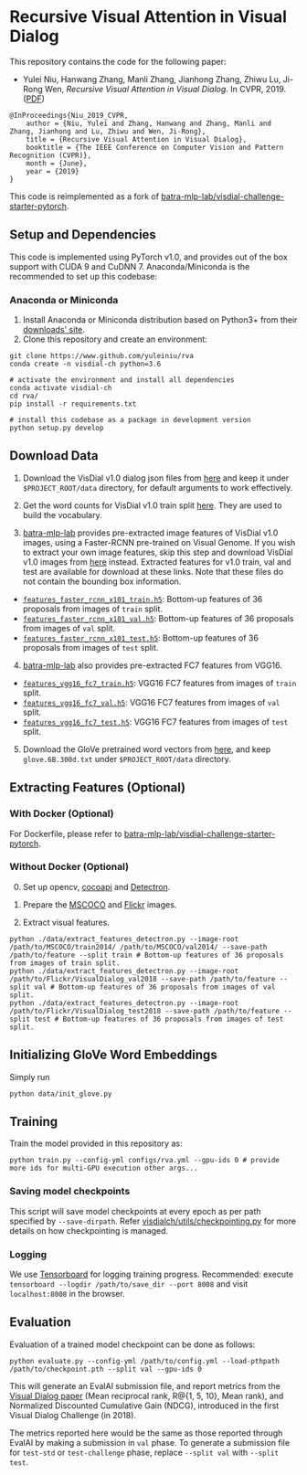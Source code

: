 Recursive Visual Attention in Visual Dialog
====================================

This repository contains the code for the following paper:

* Yulei Niu, Hanwang Zhang, Manli Zhang, Jianhong Zhang, Zhiwu Lu, Ji-Rong Wen, *Recursive Visual Attention in Visual Dialog*. In CVPR, 2019. ([PDF](https://arxiv.org/pdf/1812.02664.pdf))

```
@InProceedings{Niu_2019_CVPR,
    author = {Niu, Yulei and Zhang, Hanwang and Zhang, Manli and Zhang, Jianhong and Lu, Zhiwu and Wen, Ji-Rong},
    title = {Recursive Visual Attention in Visual Dialog},
    booktitle = {The IEEE Conference on Computer Vision and Pattern Recognition (CVPR)},
    month = {June},
    year = {2019}
}

```

This code is reimplemented as a fork of [batra-mlp-lab/visdial-challenge-starter-pytorch][6].


Setup and Dependencies
----------------------

This code is implemented using PyTorch v1.0, and provides out of the box support with CUDA 9 and CuDNN 7. Anaconda/Miniconda is the recommended to set up this codebase: 

### Anaconda or Miniconda

1. Install Anaconda or Miniconda distribution based on Python3+ from their [downloads' site][1].
2. Clone this repository and create an environment:

```shell
git clone https://www.github.com/yuleiniu/rva
conda create -n visdial-ch python=3.6

# activate the environment and install all dependencies
conda activate visdial-ch
cd rva/
pip install -r requirements.txt

# install this codebase as a package in development version
python setup.py develop
```


Download Data
-------------

1. Download the VisDial v1.0 dialog json files from [here][3] and keep it under `$PROJECT_ROOT/data` directory, for default arguments to work effectively.

2. Get the word counts for VisDial v1.0 train split [here][4]. They are used to build the vocabulary.

3. [batra-mlp-lab][6] provides pre-extracted image features of VisDial v1.0 images, using a Faster-RCNN pre-trained on Visual Genome. If you wish to extract your own image features, skip this step and download VisDial v1.0 images from [here][3] instead. Extracted features for v1.0 train, val and test are available for download at these links. Note that these files do not contain the bounding box information.

  * [`features_faster_rcnn_x101_train.h5`](https://s3.amazonaws.com/visual-dialog/data/v1.0/2019/features_faster_rcnn_x101_train.h5): Bottom-up features of 36 proposals from images of `train` split.
  * [`features_faster_rcnn_x101_val.h5`](https://s3.amazonaws.com/visual-dialog/data/v1.0/2019/features_faster_rcnn_x101_val.h5): Bottom-up features of 36 proposals from images of `val` split.
  * [`features_faster_rcnn_x101_test.h5`](https://s3.amazonaws.com/visual-dialog/data/v1.0/2019/features_faster_rcnn_x101_test.h5): Bottom-up features of 36 proposals from images of `test` split.

4. [batra-mlp-lab][6] also provides pre-extracted FC7 features from VGG16.

  * [`features_vgg16_fc7_train.h5`](https://s3.amazonaws.com/visual-dialog/data/v1.0/2019/features_vgg16_fc7_train.h5): VGG16 FC7 features from images of `train` split.
  * [`features_vgg16_fc7_val.h5`](https://s3.amazonaws.com/visual-dialog/data/v1.0/2019/features_vgg16_fc7_val.h5): VGG16 FC7 features from images of `val` split.
  * [`features_vgg16_fc7_test.h5`](https://s3.amazonaws.com/visual-dialog/data/v1.0/2019/features_vgg16_fc7_test.h5): VGG16 FC7 features from images of `test` split.

5. Download the GloVe pretrained word vectors from [here][12], and keep `glove.6B.300d.txt` under `$PROJECT_ROOT/data` directory.

Extracting Features (Optional)
-------------

### With Docker (Optional)
For Dockerfile, please refer to [batra-mlp-lab/visdial-challenge-starter-pytorch][8].

### Without Docker (Optional)

0. Set up opencv, [cocoapi][9] and [Detectron][10].

1. Prepare the [MSCOCO][11] and [Flickr][3] images.

2. Extract visual features.
```shell
python ./data/extract_features_detectron.py --image-root /path/to/MSCOCO/train2014/ /path/to/MSCOCO/val2014/ --save-path /path/to/feature --split train # Bottom-up features of 36 proposals from images of train split.
python ./data/extract_features_detectron.py --image-root /path/to/Flickr/VisualDialog_val2018 --save-path /path/to/feature --split val # Bottom-up features of 36 proposals from images of val split.
python ./data/extract_features_detectron.py --image-root /path/to/Flickr/VisualDialog_test2018 --save-path /path/to/feature --split test # Bottom-up features of 36 proposals from images of test split.
```

Initializing GloVe Word Embeddings
--------------
Simply run 
```shell
python data/init_glove.py
```


Training
--------

Train the model provided in this repository as:

```shell
python train.py --config-yml configs/rva.yml --gpu-ids 0 # provide more ids for multi-GPU execution other args...
```

### Saving model checkpoints

This script will save model checkpoints at every epoch as per path specified by `--save-dirpath`. Refer [visdialch/utils/checkpointing.py][7] for more details on how checkpointing is managed.

### Logging

We use [Tensorboard][2] for logging training progress. Recommended: execute `tensorboard --logdir /path/to/save_dir --port 8008` and visit `localhost:8008` in the browser.


Evaluation
----------

Evaluation of a trained model checkpoint can be done as follows:

```shell
python evaluate.py --config-yml /path/to/config.yml --load-pthpath /path/to/checkpoint.pth --split val --gpu-ids 0
```

This will generate an EvalAI submission file, and report metrics from the [Visual Dialog paper][5] (Mean reciprocal rank, R@{1, 5, 10}, Mean rank), and Normalized Discounted Cumulative Gain (NDCG), introduced in the first Visual Dialog Challenge (in 2018).

The metrics reported here would be the same as those reported through EvalAI by making a submission in `val` phase. To generate a submission file for `test-std` or `test-challenge` phase, replace `--split val` with `--split test`.


[1]: https://conda.io/docs/user-guide/install/download.html
[2]: https://www.github.com/lanpa/tensorboardX
[3]: https://visualdialog.org/data
[4]: https://s3.amazonaws.com/visual-dialog/data/v1.0/2019/visdial_1.0_word_counts_train.json
[5]: https://arxiv.org/abs/1611.08669
[6]: https://www.github.com/batra-mlp-lab/visdial-challenge-starter-pytorch
[7]: https://www.github.com/yuleiniu/rva/blob/master/visdialch/utils/checkpointing.py
[8]: https://www.github.com/batra-mlp-lab/visdial-challenge-starter-pytorch#docker
[9]: https://www.github.com/cocodataset/cocoapi
[10]: https://www.github.com/facebookresearch/Detectron
[11]: http://cocodataset.org/#download
[12]: http://nlp.stanford.edu/data/glove.6B.zip